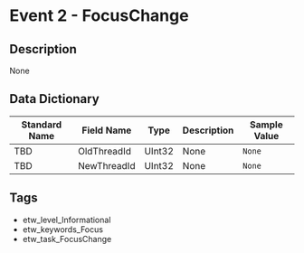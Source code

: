 # Event 2 - FocusChange

## Description
None

## Data Dictionary
|Standard Name|Field Name|Type|Description|Sample Value|
|---|---|---|---|---|
|TBD|OldThreadId|UInt32|None|`None`|
|TBD|NewThreadId|UInt32|None|`None`|

## Tags
* etw_level_Informational
* etw_keywords_Focus
* etw_task_FocusChange